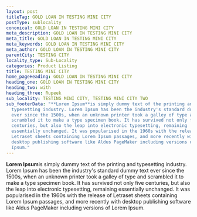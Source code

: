 ```yaml
---
layout: post
titleTag: GOLD LOAN IN TESTING MINI CITY
postType: sublocality
cononical: GOLD LOAN IN TESTING MINI CITY
meta_description: GOLD LOAN IN TESTING MINI CITY
meta_title: GOLD LOAN IN TESTING MINI CITY
meta_keywords: GOLD LOAN IN TESTING MINI CITY
meta_author: GOLD LOAN IN TESTING MINI CITY
parentCity: TESTING CITY
locality_type: Sub-Locality
categories: Product Listing
title: TESTING MINI CITY
home_pageHeading: GOLD LOAN IN TESTING MINI CITY
heading_one: GOLD LOAN IN TESTING MINI CITY
heading_two: with
heading_three: Rupeek
sub_locality: TESTING MINI CITY, TESTING MINI CITY TWO
sub_footerData: "**Lorem Ipsum**is simply dummy text of the printing and
  typesetting industry. Lorem Ipsum has been the industry's standard dummy text
  ever since the 1500s, when an unknown printer took a galley of type and
  scrambled it to make a type specimen book. It has survived not only five
  centuries, but also the leap into electronic typesetting, remaining
  essentially unchanged. It was popularised in the 1960s with the release of
  Letraset sheets containing Lorem Ipsum passages, and more recently with
  desktop publishing software like Aldus PageMaker including versions of Lorem
  Ipsum."
---
```

**Lorem Ipsum**is simply dummy text of the printing and typesetting industry. Lorem Ipsum has been the industry's standard dummy text ever since the 1500s, when an unknown printer took a galley of type and scrambled it to make a type specimen book. It has survived not only five centuries, but also the leap into electronic typesetting, remaining essentially unchanged. It was popularised in the 1960s with the release of Letraset sheets containing Lorem Ipsum passages, and more recently with desktop publishing software like Aldus PageMaker including versions of Lorem Ipsum.